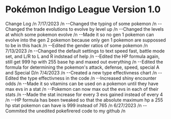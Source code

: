 # Pokémon Indigo League Version 1.0

Change Log /n 
7/17/2023 /n
--Changed the typing of some pokemon /n
--Changed the trade evolutions to evolve by level up /n
--Changed the levels at which some pokemon evolve /n
--Made it so no gen 1 pokemon can evolve into the gen 2 pokemon because only gen 1 pokemon are suppossed to be in this hack /n
--Edited the gender ratios of some pokemon /n
7/13/2023 /n
--Changed the default settings to text speed fast, battle mode set, and L/R to L and R indstead of help /n
--Edited the HP formula again, still get 999 hp with 255 base hp and maxed out everything /n
--Edited the formula for determining the pokemon's attack, defense, speed, special A and Special D/n
7/4/2023 /n
--Created a new type effectivness chart /n
--Edited the type effectivness in the code /n
--Increased shiny encounter odds /n
--Made it so vitamins can be used on a pokemon until they have max evs in a stat /n
--Pokemon can now max out the evs in each of their stats /n
--Made the stat increase for every 3 evs gained instead of every 4 /n
--HP formula has been tweaked so that the absolute maximum hp a 255 hp stat pokemon can have is 999 instead of 765 /n
6/27/2023 /n
--Commited the unedited pokefirered code to my github /n
